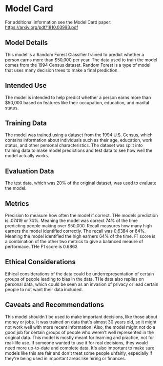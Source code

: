 # Model Card

For additional information see the Model Card paper: https://arxiv.org/pdf/1810.03993.pdf

## Model Details
This model is a Random Forest Classifier trained to predict whether a person earns more than $50,000 per year. The data used to train the model comes from the 1994 Census dataset. Random Forest is a type of model that uses many decision trees to make a final prediction.

## Intended Use
The model is intended to help predict whether a person earns more than $50,000 based on features like their occupation, education, and marital status.
## Training Data
The model was trained using a dataset from the 1994 U.S. Census, which contains information about individuals such as their age, education, work status, and other personal characteristics. The dataset was split into training data to make model predictions and test data to see how well the model actually works.
## Evaluation Data
The test data, which was 20% of the original dataset, was used to evaluate the model.
## Metrics
Precision to measure how often the model if correct. THe models prediction is .07419 or 74%. Meaning the model was correct 74% of the time predicting people making over $50,000. Recall measures how many high earners the model identified correctly. The recall was 0.6384 or 64%. Meaning the model identified the high earners 64% of the time. F1 score is a combination of the other two metrics to give a balanced meaure of performace. THe F1 score is 0.6863

## Ethical Considerations
Ethical considerations of the data could be underrepresentation of certain groups of people leading to bias in the data. THe data also replies on personal data, which could be seen as an invasion of privacy or lead certain people to not want their data included. 

## Caveats and Recommendations
This model shouldn't be used to make important decisions, like those about money or jobs. It was trained on data that's almost 30 years old, so it might not work well with more recent information. Also, the model might not do a good job for certain groups of people who weren't well represented in the original data. This model is mostly meant for learning and practice, not for real-life use. If someone wanted to use it for real decisions, they would need more up-to-date and complete data. It's also important to make sure models like this are fair and don't treat some people unfairly, especially if they're being used in important areas like hiring or finances.